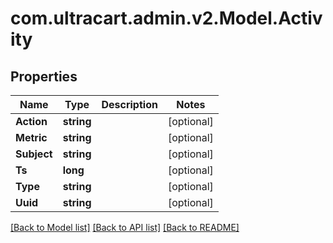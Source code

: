 
# com.ultracart.admin.v2.Model.Activity

## Properties

Name | Type | Description | Notes
------------ | ------------- | ------------- | -------------
**Action** | **string** |  | [optional] 
**Metric** | **string** |  | [optional] 
**Subject** | **string** |  | [optional] 
**Ts** | **long** |  | [optional] 
**Type** | **string** |  | [optional] 
**Uuid** | **string** |  | [optional] 

[[Back to Model list]](../README.md#documentation-for-models)
[[Back to API list]](../README.md#documentation-for-api-endpoints)
[[Back to README]](../README.md)

